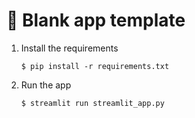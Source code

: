 # 🎈 Blank app template


1. Install the requirements

   ```
   $ pip install -r requirements.txt
   ```

2. Run the app

   ```
   $ streamlit run streamlit_app.py
   ```
